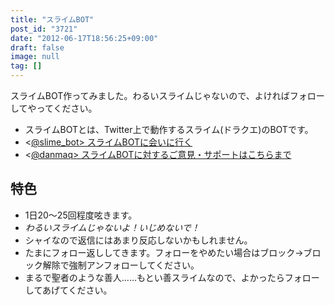 ```yaml
---
title: "スライムBOT"
post_id: "3721"
date: "2012-06-17T18:56:25+09:00"
draft: false
image: null
tag: []
---
```



スライムBOT作ってみました。わるいスライムじゃないので、よければフォローしてやってください。

  * スライムBOTとは、Twitter上で動作するスライム(ドラクエ)のBOTです。
  * <[@slime_bot> スライムBOTに会いに行く](http://twitter.com/slime_bot)
  * <[@danmaq> スライムBOTに対するご意見・サポートはこちらまで](http://twitter.com/danmaq)
## 特色

  * 1日20～25回程度呟きます。
  * _わるいスライムじゃないよ！いじめないで！_
  * シャイなので返信にはあまり反応しないかもしれません。
  * たまにフォロー返ししてきます。フォローをやめたい場合はブロック→ブロック解除で強制アンフォローしてください。
  * まるで聖者のような善人……もとい善スライムなので、よかったらフォローしてあげてください。
